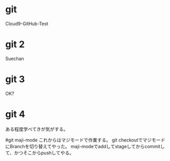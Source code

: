 # git
Cloud9-GitHub-Test
# git 2
Suechan
# git 3
OK?
# git 4
ある程度学べてきが気がする。

#git maji-mode
これからはマジモードで作業する。
git checkoutでマジモードにBranchを切り替えてやった。
maji-modeでaddしてstageしてからcommitして、かつそこからpushしてやる。
